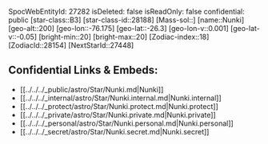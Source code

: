 ﻿---
location: [-26.3,-76.175,200]
type: Station
tags:
- astro/Star

---
SpocWebEntityId: 27282
isDeleted: false
isReadOnly: false
confidential: public
[star-class::B3]
[star-class-id::28188]
[Mass-sol::]
[name::Nunki]
[geo-alt::200]
[geo-lon::-76.175]
[geo-lat::-26.3]
[geo-lon-v::0.001]
[geo-lat-v::-0.05]
[bright-min::20]
[bright-max::20]
[Zodiac-index::18]
[ZodiacId::28154]
[NextStarId::27448]



## Confidential Links & Embeds: 
- [[../../../_public/astro/Star/Nunki.md|Nunki]] 
- [[../../../_internal/astro/Star/Nunki.internal.md|Nunki.internal]] 
- [[../../../_protect/astro/Star/Nunki.protect.md|Nunki.protect]] 
- [[../../../_private/astro/Star/Nunki.private.md|Nunki.private]] 
- [[../../../_personal/astro/Star/Nunki.personal.md|Nunki.personal]] 
- [[../../../_secret/astro/Star/Nunki.secret.md|Nunki.secret]] 
